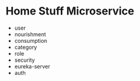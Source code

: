 # Home Stuff Microservice

- user
- nourishment
- consumption
- category
- role
- security
- eureka-server
- auth